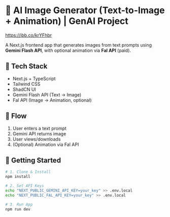 # 🧠 AI Image Generator (Text-to-Image + Animation) | GenAI Project
https://ibb.co/krYFhbr

A Next.js frontend app that generates images from text prompts using **Gemini Flash API**, with optional animation via **Fal API** (paid).

## 🧩 Tech Stack

- Next.js + TypeScript
- Tailwind CSS
- ShadCN UI
- Gemini Flash API (Text → Image)
- Fal API (Image → Animation, optional)

## 🔄 Flow

1. User enters a text prompt  
2. Gemini API returns image  
3. User views/downloads  
4. (Optional) Animation via Fal API

## 🚀 Getting Started

```bash
# 1. Clone & Install
npm install

# 2. Set API Keys
echo "NEXT_PUBLIC_GEMINI_API_KEY=your_key" >> .env.local
echo "NEXT_PUBLIC_FAL_API_KEY=your_key" >> .env.local

# 3. Run App
npm run dev
